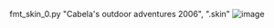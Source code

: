 fmt_skin_0.py "Cabela's outdoor adventures 2006", ".skin"
![image](https://user-images.githubusercontent.com/61597745/179295836-6fff6039-0c8a-43ba-94ba-e25b8e7b8a4b.png)
